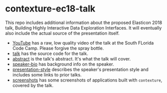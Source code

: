 # contexture-ec18-talk

This repo includes additional information about the proposed Elasticon 2018 talk, Building Highly Interactive Data Exploration Interfaces. It will eventually also include the actual source of the presentation itself.

- [YouTube](https://youtu.be/H1i0SdKLHWc) has a raw, low quality video of the talk at the South FLorida Code Camp. Please forgive the spray bottle.
- [talk](/talk) has the source code for the talk.
- [abstract](/abstract.md) is the talk's abstract. It's what the talk will cover.
- [speaker-bio](/speaker-bio.md) has background info on the speaker.
- [presentation-style](/presentation-style.md) describes the speaker's presentation style and includes some links to prior talks.
- [screenshots](/screenshots/README.md) has some screenshots of applications built with `contexture`, covered by the talk.
